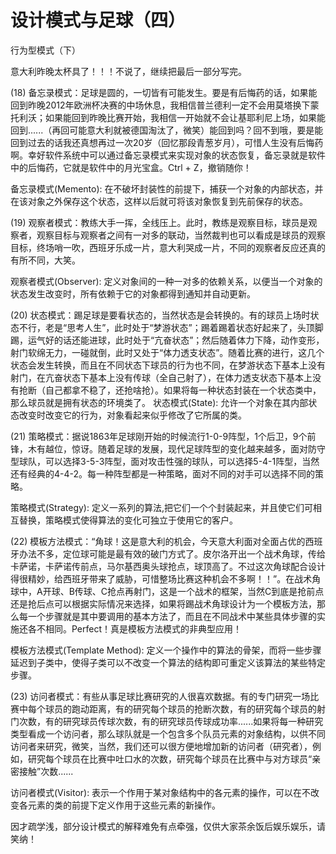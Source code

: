 # 设计模式与足球（四）

行为型模式（下）

意大利昨晚太杯具了！！！不说了，继续把最后一部分写完。

(18) 备忘录模式：足球是圆的，一切皆有可能发生。要是有后悔药的话，如果能回到昨晚2012年欧洲杯决赛的中场休息，我相信普兰德利一定不会用莫塔换下蒙托利沃；如果能回到昨晚比赛开始，我相信一开始就不会让基耶利尼上场，如果能回到......（再回可能意大利就被德国淘汰了，微笑）能回到吗？回不到哦，要是能回到过去的话我还真想再过一次20岁（回忆那段青葱岁月），可惜人生没有后悔药啊。幸好软件系统中可以通过备忘录模式来实现对象的状态恢复，备忘录就是软件中的后悔药，它就是软件中的月光宝盒。Ctrl + Z，撤销随你！

备忘录模式(Memento): 在不破坏封装性的前提下，捕获一个对象的内部状态，并在该对象之外保存这个状态，这样以后就可将该对象恢复到先前保存的状态。
 
(19) 观察者模式：教练大手一挥，全线压上。此时，教练是观察目标，球员是观察者，观察目标与观察者之间有一对多的联动，当然裁判也可以看成是球员的观察目标，终场哨一吹，西班牙乐成一片，意大利哭成一片，不同的观察者反应还真的有所不同，大笑。

观察者模式(Observer): 定义对象间的一种一对多的依赖关系，以便当一个对象的状态发生改变时，所有依赖于它的对象都得到通知并自动更新。
 
(20) 状态模式：踢足球是要看状态的，当然状态是会转换的。有的球员上场时状态不行，老是“思考人生”，此时处于“梦游状态”；踢着踢着状态好起来了，头顶脚踢，运气好的话还能进球，此时处于“亢奋状态”；然后随着体力下降，动作变形，射门软绵无力，一碰就倒，此时又处于“体力透支状态”。随着比赛的进行，这几个状态会发生转换，而且在不同状态下球员的行为也不同，在梦游状态下基本上没有射门，在亢奋状态下基本上没有传球（全自己射了），在体力透支状态下基本上没有抢断（自己都拿不稳了，还抢啥抢）。如果将每一种状态封装在一个状态类中，那么球员就是拥有状态的环境类了。
       状态模式(State): 允许一个对象在其内部状态改变时改变它的行为，对象看起来似乎修改了它所属的类。
 

(21) 策略模式：据说1863年足球刚开始的时候流行1-0-9阵型，1个后卫，9个前锋，木有越位，惊讶。随着足球的发展，现代足球阵型的变化越来越多，面对防守型球队，可以选择3-5-3阵型，面对攻击性强的球队，可以选择5-4-1阵型，当然还有经典的4-4-2。每一种阵型都是一种策略，面对不同的对手可以选择不同的策略。

策略模式(Strategy): 定义一系列的算法,把它们一个个封装起来，并且使它们可相互替换，策略模式使得算法的变化可独立于使用它的客户。
 
(22) 模板方法模式：“角球！这是意大利的机会，今天意大利面对全面占优的西班牙办法不多，定位球可能是最有效的破门方式了。皮尔洛开出一个战术角球，传给卡萨诺，卡萨诺传前点，马尔基西奥头球抢点，球顶高了。不过这次角球配合设计得很精妙，给西班牙带来了威胁，可惜整场比赛这种机会不多啊！！”。在战术角球中，A开球、B传球、C抢点再射门，这是一个战术的框架，当然C到底是抢前点还是抢后点可以根据实际情况来选择，如果将踢战术角球设计为一个模板方法，那么每一个步骤就是其中要调用的基本方法了，而且在不同战术中某些具体步骤的实施还各不相同。Perfect！真是模板方法模式的非典型应用！

模板方法模式(Template Method): 定义一个操作中的算法的骨架，而将一些步骤延迟到子类中，使得子类可以不改变一个算法的结构即可重定义该算法的某些特定步骤。
 
(23) 访问者模式：有些从事足球比赛研究的人很喜欢数据。有的专门研究一场比赛中每个球员的跑动距离，有的研究每个球员的抢断次数，有的研究每个球员的射门次数，有的研究球员传球次数，有的研究球员传球成功率......如果将每一种研究类型看成一个访问者，那么球队就是一个包含多个队员元素的对象结构，以供不同访问者来研究，微笑，当然，我们还可以很方便地增加新的访问者（研究者），例如，研究每个球员在比赛中吐口水的次数，研究每个球员在比赛中与对方球员“亲密接触”次数......

访问者模式(Visitor): 表示一个作用于某对象结构中的各元素的操作，可以在不改变各元素的类的前提下定义作用于这些元素的新操作。
 
因才疏学浅，部分设计模式的解释难免有点牵强，仅供大家茶余饭后娱乐娱乐，请笑纳！